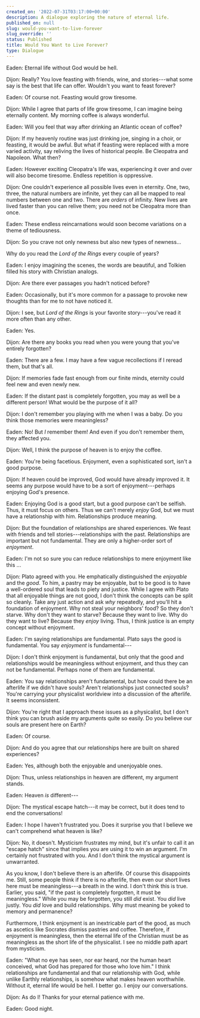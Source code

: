 ```yaml
---
created_on: '2022-07-31T03:17:00+00:00'
description: A dialogue exploring the nature of eternal life.
published_on: null
slug: would-you-want-to-live-forever
slug_override: ''
status: Published
title: Would You Want to Live Forever?
type: Dialogue
---
```

<span class="sc">Eaden:</span> Eternal life without God would be hell.

<span class="sc">Dijon:</span> Really? You love feasting with friends, wine, and stories---what some say is the best that life can offer. Wouldn't you want to feast forever?

<span class="sc">Eaden:</span> Of course not. Feasting would grow tiresome.

<span class="sc">Dijon:</span> While I agree that parts of life grow tiresome, I can imagine being eternally content. My morning coffee is always wonderful.

<span class="sc">Eaden:</span> Will you feel that way after drinking an Atlantic ocean of coffee?

<span class="sc">Dijon:</span> If my heavenly routine was just drinking joe, singing in a choir, or feasting, it would be awful. But what if feasting were replaced with a more varied activity, say reliving the lives of historical people. Be Cleopatra and Napoleon. What then?

<span class="sc">Eaden:</span> However exciting Cleopatra's life was, experiencing it over and over will also become tiresome. Endless repetition is oppressive.

<span class="sc">Dijon:</span> One couldn't experience all possible lives even in eternity. One, two, three, the natural numbers are infinite, yet they can all be mapped to real numbers between one and two. There are *orders* of infinity. New lives are lived faster than you can relive them; you need not be Cleopatra more than once.

<span class="sc">Eaden:</span> These endless reincarnations would soon become variations on a theme of tediousness.

<span class="sc">Dijon:</span> So you crave not only newness but also new types of newness...

Why do you read the *Lord of the Rings* every couple of years?

<span class="sc">Eaden:</span> I enjoy imagining the scenes, the words are beautiful, and Tolkien filled his story with Christian analogs.

<span class="sc">Dijon:</span> Are there ever passages you hadn't noticed before?

<span class="sc">Eaden:</span> Occasionally, but it's more common for a passage to provoke new thoughts than for me to not have noticed it.

<span class="sc">Dijon:</span> I see, but *Lord of the Rings* is your favorite story---you've read it more often than any other.

<span class="sc">Eaden:</span> Yes.

<span class="sc">Dijon:</span> Are there any books you read when you were young that you've entirely forgotten?

<span class="sc">Eaden:</span> There are a few. I may have a few vague recollections if I reread them, but that's all.

<span class="sc">Dijon:</span> If memories fade fast enough from our finite minds, eternity could feel new and even newly new.

<span class="sc">Eaden:</span> If the distant past is completely forgotten, you may as well be a different person! What would be the purpose of it all?

<span class="sc">Dijon:</span> I don't remember you playing with me when I was a baby. Do you think those memories were meaningless?

<span class="sc">Eaden:</span> No! But *I* remember them! And even if you don't remember them, they affected you.

<span class="sc">Dijon:</span> Well, I think the purpose of heaven is to enjoy the coffee.

<span class="sc">Eaden:</span> You're being facetious. Enjoyment, even a sophisticated sort, isn't a good purpose.

<span class="sc">Dijon:</span> If heaven could be improved, God would have already improved it. It seems any purpose would have to be a sort of enjoyment---perhaps enjoying God's presence.

<span class="sc">Eaden:</span> Enjoying God is a good start, but a good purpose can't be selfish. Thus, it must focus on others. Thus we can't merely *enjoy* God, but we must have a relationship with him. Relationships produce meaning.

<span class="sc">Dijon:</span> But the foundation of relationships are shared experiences. We feast with friends and tell stories---relationships with the past. Relationships are important but not fundamental. They are only a higher-order sort of *enjoyment*.

<span class="sc">Eaden:</span> I'm not so sure you can reduce relationships to mere enjoyment like this ...

<span class="sc">Dijon:</span> Plato agreed with you. He emphatically distinguished the *enjoyable* and the *good*. To him, a pastry may be enjoyable, but to be good is to have a well-ordered soul that leads to piety and justice. While I agree with Plato that all enjoyable things are not good, I don't think the concepts can be split so cleanly. Take any just action and ask *why* repeatedly, and you'll hit a foundation of enjoyment. Why not steal your neighbors' food? So they don't starve. Why don't they want to starve? Because they want to live. Why do they want to live? Because they *enjoy* living. Thus, I think justice is an empty concept without enjoyment.

<span class="sc">Eaden:</span> I'm saying relationships are fundamental. Plato says the good is fundamental. You say *enjoyment* is fundamental---

<span class="sc">Dijon:</span> I don't think enjoyment is fundamental, but only that the good and relationships would be meaningless without enjoyment, and thus they can not be fundamental. Perhaps none of them are fundamental.

<span class="sc">Eaden:</span> You say relationships aren't fundamental, but how could there be an afterlife if we didn't have souls? Aren't relationships just connected souls? You're carrying your physicalist worldview into a discussion of the afterlife. It seems inconsistent.

<span class="sc">Dijon:</span> You're right that I approach these issues as a physicalist, but I don't think you can brush aside my arguments quite so easily. Do you believe our souls are present here on Earth?

<span class="sc">Eaden:</span> Of course.

<span class="sc">Dijon:</span> And do you agree that our relationships here are built on shared experiences?

<span class="sc">Eaden:</span> Yes, although both the enjoyable and unenjoyable ones.

<span class="sc">Dijon:</span> Thus, unless relationships in heaven are different, my argument stands.

<span class="sc">Eaden:</span> Heaven *is* different---

<span class="sc">Dijon:</span> The mystical escape hatch---it may be correct, but it does tend to end the conversations!

<span class="sc">Eaden:</span> I hope I haven't frustrated you. Does it surprise you that I believe we can't comprehend what heaven is like?

<span class="sc">Dijon:</span> No, it doesn't. Mysticism frustrates my mind, but it's unfair to call it an "escape hatch" since that implies you are using it to win an argument. I'm certainly not frustrated with you. And I don't think the mystical argument is unwarranted.

As you know, I don't believe there is an afterlife. Of course this disappoints me. Still, some people think if there is no afterlife, then even our short lives here must be meaningless---a breath in the wind. I don't think this is true. Earlier, you said, "if the past is completely forgotten, it must be meaningless." While you may be forgotten, you still *did* exist. You *did* live justly. You *did* love and build relationships. Why must meaning be yoked to memory and permanence?

Furthermore, I think enjoyment is an inextricable part of the good, as much as ascetics like Socrates dismiss pastries and coffee. Therefore, if enjoyment is meaningless, then the eternal life of the Christian must be as meaningless as the short life of the physicalist. I see no middle path apart from mysticism.

<span class="sc">Eaden:</span> "What no eye has seen, nor ear heard, nor the human heart conceived, what God has prepared for those who love him." I think relationships are fundamental and that our relationship with God, while unlike Earthly relationships, is somehow what makes heaven worthwhile. Without it, eternal life would be hell. I better go. I enjoy our conversations.

<span class="sc">Dijon:</span> As do I! Thanks for your eternal patience with me.

<span class="sc">Eaden:</span> Good night.
